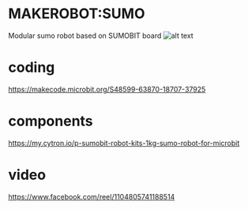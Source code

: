 # MAKEROBOT:SUMO
Modular sumo robot based on SUMOBIT board
![alt text](https://github.com/shukri-ahmad/sumobit/blob/main/picture?raw=true)

# coding
https://makecode.microbit.org/S48599-63870-18707-37925

# components
https://my.cytron.io/p-sumobit-robot-kits-1kg-sumo-robot-for-microbit

# video
https://www.facebook.com/reel/1104805741188514
